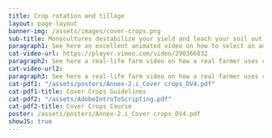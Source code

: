 ```yaml
---
title: Crop rotation and tillage
layout: page-layout
banner-img: /assets/images/cover-crops.png
sub-title: Monocultures destabilize your yield and leach your soil out. Learn about the right choice of crop rotation and how to till the soil using conservation tillage practices.
paragraph1: See here an excellent animated video on how to select an adequate crop rotation and tillage method and what the benefits are:
cat-video-url: https://player.vimeo.com/video/290366032
paragraph2: See here a real-life farm video on how a real farmer uses cover crops and mulch management to improve the soil fertility and protection of his farmland.
cat-video-url2: 
paragraph3: See here a real-life farm video on how a real farmer uses cover crops and mulch management to improve the soil fertility and protection of his farmland.
cat-pdf1: "/assets/posters/Annex-2.i_Cover crops_DV4.pdf"
cat-pdf1-title: Cover Crops Guidelines
cat-pdf2: "/assets/AdobeIntroToScripting.pdf"
cat-pdf2-title: Cover Crops Course
poster: /assets/posters/Annex-2.i_Cover crops_DV4.pdf
showJS: true
---
```

